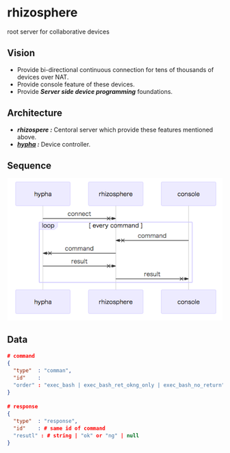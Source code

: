 # rhizosphere
root server for collaborative devices

## Vision
* Provide bi-directional continuous connection for tens of thousands of devices over NAT.
* Provide console feature of these devices.
* Provide ***Server side device programming*** foundations.

## Architecture
* ***rhizospere :*** Centoral server which provide these features mentioned above.
* ***[hypha](https://github.com/UedaTakeyuki/hypha) :*** Device controller. 

## Sequence
<img src="https://github.com/UedaTakeyuki/rhizosphere/blob/master/docs/sequence.png">

## Data
```json
# command
{ 
  "type"  : "comman",
  "id"    :
  "order" : "exec_bash | exec_bash_ret_okng_only | exec_bash_no_return"
}

# response
{ 
  "type"  : "response",
  "id"    : # same id of command
  "resutl" : # string | "ok" or "ng" | null
}
```
